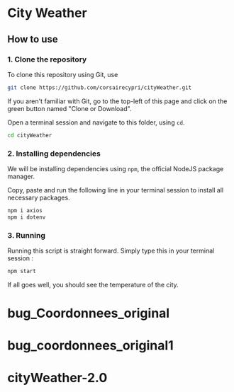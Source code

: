 # City Weather

## How to use

### 1. Clone the repository

To clone this repository using Git, use

```bash
git clone https://github.com/corsairecypri/cityWeather.git
```

If you aren't familiar with Git, go to the top-left of this page and click on the green button named "Clone or Download".

Open a terminal session and navigate to this folder, using `cd`.

```bash
cd cityWeather
```

### 2. Installing dependencies

We will be installing dependencies using `npm`, the official NodeJS package manager.

Copy, paste and run the following line in your terminal session to install all necessary packages.

```bash
npm i axios
npm i dotenv
```

### 3. Running

Running this script is straight forward. Simply type this in your terminal session :

```bash
npm start
```

If all goes well, you should see the temperature of the city.
# bug_Coordonnees_original
# bug_coordonnees_original1
# cityWeather-2.0
